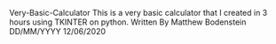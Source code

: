 Very-Basic-Calculator
This is a very basic calculator that I created in 3 hours using TKINTER on python.
Written By Matthew Bodenstein
DD/MM/YYYY
12/06/2020
